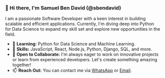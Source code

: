 ### 👋 Hi there, I'm Samuel Ben David (@sbendavid)

I am a passionate Software Developer with a keen interest in building scalable and efficient applications. Currently, I'm diving deep into Python for Data Science to expand my skill set and explore new opportunities in the field.

- 🌱 **Learning:** Python for Data Science and Machine Learning.
- 💼 **Skills:** JavaScript, React, Node.js, Python, Django, SQL, and more.
- 🤝 **Open to Collaborate:** I'm always eager to work on innovative projects or learn from experienced developers. Let's create something amazing together!
- 📫 **Reach Out:** You can contact me via [WhatsApp](https://wa.me/2348131542720) or [Email](mailto:samuelbendavid01@gmail.com).


<!---
sbendavid/sbendavid is a ✨ special ✨ repository because its `README.md` (this file) appears on your GitHub profile.
You can click the Preview link to take a look at your changes.
--->
